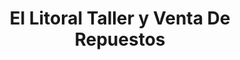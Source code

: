 ---
title: "El Litoral Taller y Venta De Repuestos"
url: /santa-maria/el-litoral-taller-y-venta-de-repuestos/
shop: reparación de automóviles
---